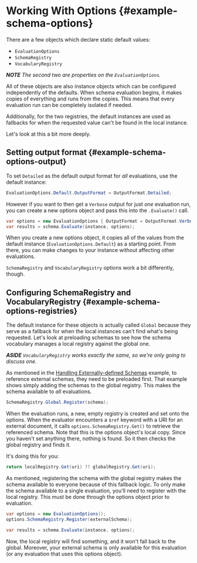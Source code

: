 # Working With Options {#example-schema-options}

There are a few objects which declare static default values:

- `EvaluationOptions`
- `SchemaRegistry`
- `VocabularyRegistry`

***NOTE** The second two are properties on the `EvaluationOptions`.*

All of these objects are also instance objects which can be configured independently of the defaults.  When schema evaluation begins, it makes copies of everything and runs from the copies.  This means that every evaluation run can be completely isolated if needed.

Additionally, for the two registries, the default instances are used as fallbacks for when the requested value can't be found in the local instance.

Let's look at this a bit more deeply.

## Setting output format {#example-schema-options-output}

To set `Detailed` as the default output format for _all_ evaluations, use the default instance:

```c#
EvaluationOptions.Default.OutputFormat = OutputFormat.Detailed;
```

However if you want to then get a `Verbose` output for just _one_ evaluation run, you can create a new options object and pass this into the `.Evaluate()` call.

```c#
var options = new EvaluationOptions { OutputFormat = OutputFormat.Verbose };
var results = schema.Evaluate(instance, options);
```

When you create a new options object, it copies all of the values from the default instance (`EvaluationOptions.Default`) as a starting point.  From there, you can make changes to your instance without affecting other evaluations.

`SchemaRegistry` and `VocabularyRegistry` options work a bit differently, though.

## Configuring SchemaRegistry and VocabularyRegistry {#example-schema-options-registries}

The default instance for these objects is actually called `Global` because they serve as a fallback for when the local instances can't find what's being requested.  Let's look at preloading schemas to see how the schema vocabulary manages a local registry against the global one.

***ASIDE** `VocabularyRegistry` works exactly the same, so we're only going to discuss one.*

As mentioned in the [Handling Externally-defined Schemas](#handling-externally-defined-schemas) example, to reference external schemas, they need to be preloaded first.  That example shows simply adding the schemas to the global registry.  This makes the schema available to _all_ evaluations.

```c#
SchemaRegistry.Global.Register(schema);
```

When the evaluation runs, a new, empty registry is created and set onto the options.  When the evaluator encounters a `$ref` keyword with a URI for an external document, it calls `options.SchemaRegistry.Get()` to retrieve the referenced schema.  Note that this is the options object's local copy.  Since you haven't set anything there, nothing is found.  So it then checks the global registry and finds it.

It's doing this for you:

```c#
return localRegistry.Get(uri) ?? globalRegistry.Get(uri);
```

As mentioned, registering the schema with the global registry makes the schema available to everyone because of this fallback logic. To only make the schema available to a single evaluation, you'll need to register with the local registry.  This must be done through the options object prior to evaluation.

```c#
var options = new EvaluationOptions();
options.SchemaRegistry.Register(externalSchema);

var results = schema.Evaluate(instance, options);
```

Now, the local registry will find something, and it won't fall back to the global.  Moreover, your external schema is only available for this evaluation (or any evaluation that uses this options object).